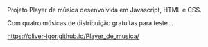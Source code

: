 Projeto Player de música desenvolvida em Javascript, HTML e CSS.</br>

Com quatro músicas de distribuição gratuítas para teste...

https://oliver-igor.github.io/Player_de_musica/
